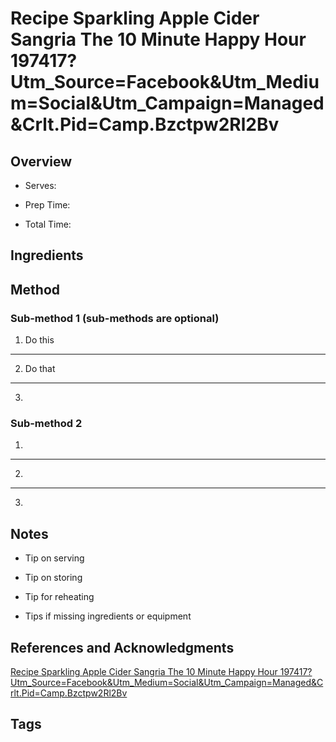 # Recipe Sparkling Apple Cider Sangria The 10 Minute Happy Hour 197417?Utm_Source=Facebook&Utm_Medium=Social&Utm_Campaign=Managed&Crlt.Pid=Camp.Bzctpw2Rl2Bv

## Overview

- Serves:

- Prep Time:

- Total Time:

## Ingredients



## Method

### Sub-method 1 (sub-methods are optional)

1. Do this
---
2. Do that
---
3.

### Sub-method 2

1.
---
2.
---
3.

## Notes

- Tip on serving

- Tip on storing

- Tip for reheating

- Tips if missing ingredients or equipment

## References and Acknowledgments

[Recipe Sparkling Apple Cider Sangria The 10 Minute Happy Hour 197417?Utm_Source=Facebook&Utm_Medium=Social&Utm_Campaign=Managed&Crlt.Pid=Camp.Bzctpw2Rl2Bv](http://www.thekitchn.com/recipe-sparkling-apple-cider-sangria-the-10-minute-happy-hour-197417?utm_source=facebook&utm_medium=social&utm_campaign=managed&crlt.pid=camp.bZCtpW2Rl2bv)

## Tags



